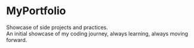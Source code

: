 # MyPortfolio
Showcase of side projects and practices.<br>
 An initial showcase of my coding journey, always learning, always moving forward.
